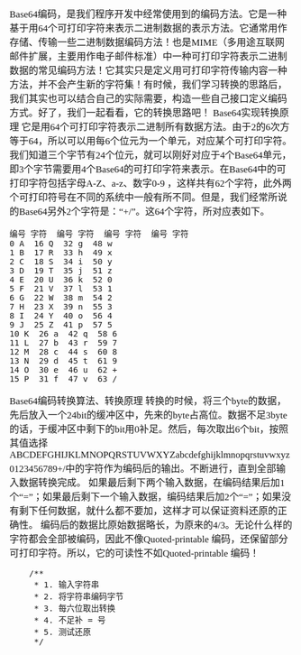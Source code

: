 <span  style="font-family: Simsun,serif; font-size: 17px; ">

Base64编码，是我们程序开发中经常使用到的编码方法。它是一种基于用64个可打印字符来表示二进制数据的表示方法。它通常用作存储、传输一些二进制数据编码方法！也是MIME（多用途互联网邮件扩展，主要用作电子邮件标准）中一种可打印字符表示二进制数据的常见编码方法！它其实只是定义用可打印字符传输内容一种方法，并不会产生新的字符集！有时候，我们学习转换的思路后，我们其实也可以结合自己的实际需要，构造一些自己接口定义编码方式。好了，我们一起看看，它的转换思路吧！
Base64实现转换原理
它是用64个可打印字符表示二进制所有数据方法。由于2的6次方等于64，所以可以用每6个位元为一个单元，对应某个可打印字符。我们知道三个字节有24个位元，就可以刚好对应于4个Base64单元，即3个字节需要用4个Base64的可打印字符来表示。在Base64中的可打印字符包括字母A-Z、a-z、数字0-9 ，这样共有62个字符，此外两个可打印符号在不同的系统中一般有所不同。但是，我们经常所说的Base64另外2个字符是：“+/”。这64个字符，所对应表如下。

~~~
编号 字符  编号 字符  编号 字符  编号 字符
0 A  16 Q  32 g  48 w
1 B  17 R  33 h  49 x
2 C  18 S  34 i  50 y
3 D  19 T  35 j  51 z
4 E  20 U  36 k  52 0
5 F  21 V  37 l  53 1
6 G  22 W  38 m  54 2
7 H  23 X  39 n  55 3
8 I  24 Y  40 o  56 4
9 J  25 Z  41 p  57 5
10 K  26 a  42 q  58 6
11 L  27 b  43 r  59 7
12 M  28 c  44 s  60 8
13 N  29 d  45 t  61 9
14 O  30 e  46 u  62 +
15 P  31 f  47 v  63 /
~~~

Base64编码转换算法、转换原理
转换的时候，将三个byte的数据，先后放入一个24bit的缓冲区中，先来的byte占高位。数据不足3byte的话，于缓冲区中剩下的bit用0补足。然后，每次取出6个bit，按照其值选择
ABCDEFGHIJKLMNOPQRSTUVWXYZabcdefghijklmnopqrstuvwxyz0123456789+/中的字符作为编码后的输出。不断进行，直到全部输入数据转换完成。
如果最后剩下两个输入数据，在编码结果后加1个“=”；如果最后剩下一个输入数据，编码结果后加2个“=”；如果没有剩下任何数据，就什么都不要加，这样才可以保证资料还原的正确性。
编码后的数据比原始数据略长，为原来的4/3。无论什么样的字符都会全部被编码，因此不像Quoted-printable 编码，还保留部分可打印字符。所以，它的可读性不如Quoted-printable 编码！

~~~
    /**
     * 1. 输入字符串
     * 2. 将字符串编码字节
     * 3. 每六位取出转换
     * 4. 不足补 = 号
     * 5. 测试还原
     */
~~~

</span>